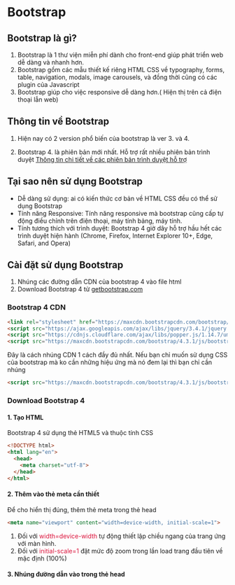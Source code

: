 # Bootstrap

## Bootstrap là gì?

1. Bootstrap là 1 thư viện miễn phí dành cho front-end giúp phát triển web dễ dàng và nhanh hơn.
2. Bootstrap gồm các mẫu thiết kế riêng HTML CSS về  typography, forms, table, navigation, modals, image carousels, và đồng thời cũng có các plugin của Javascript
3. Bootstrap giúp cho việc responsive dễ dàng hơn.( Hiện thị trên cả điện thoại lẫn web)

## Thông tin về Bootstrap

1. Hiện nay có 2 version phổ biến của bootstrap là ver 3. và 4.

2. Bootstrap 4. là phiên bản mới nhất. Hỗ trợ rất nhiều phiên bản trình duyệt [Thông tin chi tiết về các phiên bản trình duyệt hỗ trợ](https://getbootstrap.com/docs/4.3/getting-started/browsers-devices/)


## Tại sao nên sử dụng Bootstrap

* Dễ dàng sử dụng: ai có kiến thức cơ bản về HTML CSS đều có thể sử dụng Bootstrap
* Tính năng Responsive: Tính năng responsive mà bootstrap cũng cấp tự động điều chỉnh trên điện thoại, máy tính bảng, máy tính.
* Tính tương thích với trình duyệt: Bootstrap 4 giờ dây hỗ trợ hầu hết các trình duyệt hiện hành (Chrome, Firefox, Internet Explorer 10+, Edge, Safari, and Opera)

## Cài đặt sử dụng Bootstrap

1. Nhúng các đường dẫn CDN của bootstrap 4 vào file html
2. Download Bootstrap 4 từ [getbootstrap.com](https://getbootstrap.com/docs/4.3/getting-started/download/)

### Bootstrap 4 CDN

```html
<link rel="stylesheet" href="https://maxcdn.bootstrapcdn.com/bootstrap/4.3.1/css/bootstrap.min.css">
<script src="https://ajax.googleapis.com/ajax/libs/jquery/3.4.1/jquery.min.js"></script>
<script src="https://cdnjs.cloudflare.com/ajax/libs/popper.js/1.14.7/umd/popper.min.js"></script>
<script src="https://maxcdn.bootstrapcdn.com/bootstrap/4.3.1/js/bootstrap.min.js"></script>
```

Đây là cách nhúng CDN 1 cách đầy đủ nhất. Nếu bạn chỉ muốn sử dụng CSS của bootstrap mà ko cần những hiệu ứng mà nó đem lại thì bạn chỉ cần nhúng
```html
<script src="https://maxcdn.bootstrapcdn.com/bootstrap/4.3.1/js/bootstrap.min.js"></script>

```

### Download Bootstrap 4

#### 1. Tạo HTML

Bootstrap 4 sử dụng thẻ HTML5 và thuộc tính CSS

```html
<!DOCTYPE html>
<html lang="en">
  <head>
    <meta charset="utf-8"> 
  </head>
</html>

```
#### 2. Thêm vào thẻ meta cần thiết

Để cho hiển thị đúng, thêm thẻ meta trong thẻ head

```html
<meta name="viewport" content="width=device-width, initial-scale=1">

```
1. Đối với <font color="crimson">width=device-width</font> tự động thiết lập chiều ngang của trang ứng với màn hình.
2. Đối với <font color="crimson">initial-scale=1</font> đặt mức độ zoom trong lần load trang đầu tiên về mặc định (100%)

#### 3. Nhúng đường dẫn vào trong thẻ head